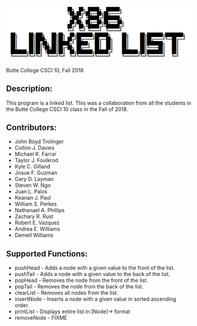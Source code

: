 ![](./Images/CSCI10_Keanan_Ascii_Picture.PNG)

Butte College CSCI 10, Fall 2018

## Description:
This program is a linked list. This was a collaboration from all the students in the Butte College CSCI 10 class in the Fall of 2018.

## Contributors:
* John Boyd Trolinger
* Colton J. Davies
* Michael K.	Farrar
* Taylor J.	Foulkrod
* Kyle C.	Gilland
* Josue F.	Guzman
* Gary D.	Layman
* Steven W.	Ngo
* Juan L.	Palos
* Keanan J.	Paul
* William S.	Perkes
* Nathanael A.	Phillips
* Zachary R.	Rust
* Robert E.	Vazquez
* Andrea E.	Williams
* Demell	Williams

## Supported Functions:
* pushHead   - Adds a node with a given value to the front of the list.
* pushTail   - Adds a node with a given value to the back of the list.
* popHead    - Removes the node from the front of the list.
* popTail    - Removes the node from the back of the list.
* clearList  - Removes all nodes from the list.
* insertNode - Inserts a node with a given value in sorted ascending order.
* printList  - Displays entire list in [Node]-> format
* removeNode - FIXME
